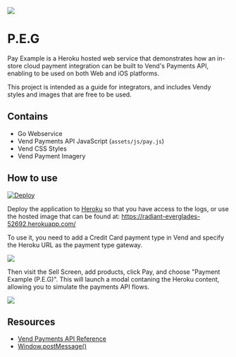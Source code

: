 ![](https://media.giphy.com/media/oM8CvBlVubezC/giphy.gif)

# P.E.G
Pay Example is a Heroku hosted web service that demonstrates how an in-store cloud payment integration can be built to Vend's Payments API, enabling to be used on both Web and iOS platforms.

This project is intended as a guide for integrators, and includes Vendy styles and images that are free to be used.

## Contains
- Go Webservice
- Vend Payments API JavaScript (`assets/js/pay.js`)
- Vend CSS Styles
- Vend Payment Imagery

## How to use
[![Deploy](https://www.herokucdn.com/deploy/button.png)](https://heroku.com/deploy)

Deploy the application to [Heroku](https://www.heroku.com/) so that you have access to the logs, or use the hosted image that can be found at:
https://radiant-everglades-52692.herokuapp.com/

To use it, you need to add a Credit Card payment type in Vend and specify the
Heroku URL as the payment type gateway.

![](https://i.imgur.com/LhGvnZ0.png)

Then visit the Sell Screen, add products, click Pay, and choose "Payment Example (P.E.G)".
This will launch a modal contaning the Heroku content, allowing you to simulate the
payments API flows.

![](https://i.imgur.com/mCjPDZ1.gif)

## Resources
- [Vend Payments API Reference](https://docs.vendhq.com/docs/payments-api-reference)
- [Window.postMessage()](https://developer.mozilla.org/en-US/docs/Web/API/Window/postMessage)

